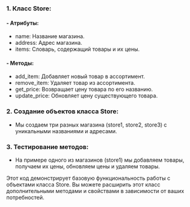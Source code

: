 ### 1. Класс Store:
#### - Атрибуты:
- name: Название магазина.
- address: Адрес магазина.
- items: Словарь, содержащий товары и их цены.
#### - Методы:
- add_item: Добавляет новый товар в ассортимент.
- remove_item: Удаляет товар из ассортимента.
- get_price: Возвращает цену товара по его названию.
- update_price: Обновляет цену существующего товара.
### 2. Создание объектов класса Store:
- Мы создаем три разных магазина (store1, store2, store3) с уникальными названиями и адресами.
### 3. Тестирование методов:
- На примере одного из магазинов (store1) мы добавляем товары, получаем их цены, обновляем цены и удаляем товары.

Этот код демонстрирует базовую функциональность работы с объектами класса Store. Вы можете расширить этот класс дополнительными методами и свойствами в зависимости от ваших потребностей.